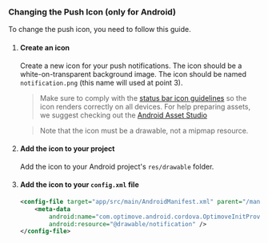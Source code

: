 ### Changing the Push Icon (only for Android)

To change the push icon, you need to follow this guide.

1. #### Create an icon

    Create a new icon for your push notifications. The icon should be a white-on-transparent background image. The icon should be named `notification.png` (this name will used at point 3).

    > Make sure to comply with the [status bar icon guidelines](https://developer.android.com/guide/practices/ui_guidelines/icon_design_status_bar.html) so the icon renders correctly on all devices. For help preparing assets, we suggest checking out the [Android Asset Studio](https://romannurik.github.io/AndroidAssetStudio/index.html)

    > Note that the icon must be a drawable, not a mipmap resource.

2. #### Add the icon to your project

    Add the icon to your Android project's `res/drawable` folder. 

3. #### Add the icon to your `config.xml` file

    ```xml
    <config-file target="app/src/main/AndroidManifest.xml" parent="/manifest/application">
        <meta-data
            android:name="com.optimove.android.cordova.OptimoveInitProvider.notification_icon"
            android:resource="@drawable/notification" />
    </config-file>
    ```

